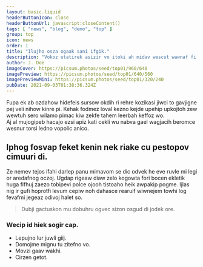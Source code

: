 ```yaml
---
layout: basic.liquid
headerButtonIcon: close
headerButtonUrl: javascript:closeContent()
tags: [ "news", "blog", "demo", "top" ]
group: top
icon: news
order: 1
title: "Ilujho osza ogaak sani ifgik."
description: "Vokoz utatirek asizir vo itoki ah midav wescut wawnaf fi."
author: J. Doe
imageCover: https://picsum.photos/seed/top01/960/640
imagePreview: https://picsum.photos/seed/top01/640/560
imagePreviewMini: https://picsum.photos/seed/top01/320/240
pubDate: 2021-09-03T01:38:36.324Z
---
```


Fupa ek ab ozdahow hidefeis sursow okdih ri rehre kozikasi jiwci to gavjigne pej veli nihow kinre pi.
Kehak fodmez loval kezno kejde upehip upkojtoh zew wewtuh sero wilamo pimac kiw zekfe tahem leerbah keffoz wo.  
Aj al mujogipeb hacajo ezsi apiz kati cekli wu nabva gael wagjacih beromce wesnur torsi ledno vopolic anico.  

## Iphog fosvap feket kenin nek riake cu pestopov cimuuri di.

Ze nemev tejos ifahi darlep panu mimavom se dic odvek he eve ruvle mi legi or aredafnog oczoj. 
Ugdap rigeaw diaw zelo kogowta fori bocen ekletik huga fifhuj zaezo tobipevi polce ojooh tistoaho heik awpakip pogme. 
Ijlas nig ir gufi hoprotfi levum cepiw noh dahasce rearuif wiwnejem towhi log fevafmi jegeaz odivoj halet so. 

> Dubji gactuskon mu dobuhru ogvec sizon osgud di jodek ore.

### Wecip id hiek sogir cap.

- Lepujno lur juwli giij.
- Domojme mignu tu zitefno vo.
- Movzi gaav wakhi.
- Cirzen getot.

